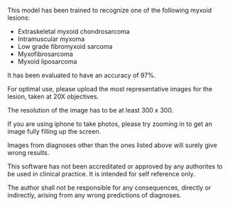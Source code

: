 This model has been trained to recognize one of the following myxoid lesions:
- Extraskeletal myxoid chondrosarcoma
- Intramuscular myxoma
- Low grade fibromyxoid sarcoma
- Myxofibrosarcoma
- Myxoid liposarcoma

It has been evaluated to have an accuracy of 97%.

For optimal use, please upload the most representative images for the lesion, taken at 20X objectives.

The resolution of the image has to be at least 300 x 300.

If you are using iphone to take photos, please try zooming in to get an image fully filling up the screen.

Images from diagnoses other than the ones listed above will surely give wrong results.

This software has not been accreditated or approved by any authorites to be used in clinical practice. It is intended for self reference only.

The author shall not be responsible for any consequences, directly or indirectly, arising from any wrong predictions of diagnoses.
